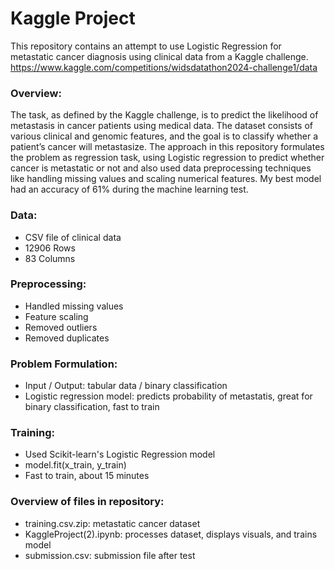 # Kaggle Project


This repository contains an attempt to use Logistic Regression for metastatic cancer diagnosis using clinical data from a Kaggle challenge.
https://www.kaggle.com/competitions/widsdatathon2024-challenge1/data

### Overview:

The task, as defined by the Kaggle challenge, is to predict the likelihood of metastasis in cancer patients using medical data. The dataset consists of various clinical and genomic features, and the goal is to classify whether a patient’s cancer will metastasize. The approach in this repository formulates the problem as regression task, using Logistic regression to predict whether cancer is metastatic or not and also used data preprocessing techniques like handling missing values and scaling numerical features. My best model had an accuracy of 61% during the machine learning test.

### Data:

- CSV file of clinical data
- 12906 Rows
- 83 Columns

### Preprocessing:

- Handled missing values
- Feature scaling
- Removed outliers
- Removed duplicates

### Problem Formulation:

- Input / Output:
  tabular data / binary classification
- Logistic regression model: predicts probability of metastatis,
  great for binary classification, fast to train
  
### Training:

- Used Scikit-learn's Logistic Regression model
- model.fit(x_train, y_train)
- Fast to train, about 15 minutes

### Overview of files in repository:

- training.csv.zip: metastatic cancer dataset
- KaggleProject(2).ipynb: processes dataset, displays visuals, and trains model
- submission.csv: submission file after test



